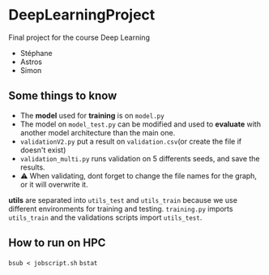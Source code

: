 # DeepLearningProject

Final project for the course Deep Learning

- Stéphane
- Astros
- Simon

## Some things to know

- The **model** used for **training** is on `model.py`
- The model on `model_test.py` can be modified and used to **evaluate** with another model architecture than the main one.
- `validationV2.py` put a result on `validation.csv`(or create the file if doesn't exist)
- `validation_multi.py` runs validation on 5 differents seeds, and save the results.
- ⚠️ When validating, dont forget to change the file names for the graph, or it will overwrite it.

**utils** are separated into `utils_test` and `utils_train` because we use different environments for training and testing. `training.py` imports `utils_train` and the validations scripts import `utils_test`.

## How to run on HPC

`bsub < jobscript.sh`
`bstat`
